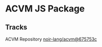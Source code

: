 # ACVM JS Package

## Tracks

ACVM Repository [noir-lang/acvm@675753c](https://github.com/noir-lang/acvm/tree/675753c37edb2cfba4474e4738fc95174a6524f9)
